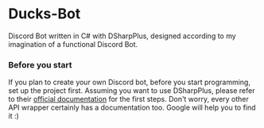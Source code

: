 # Ducks-Bot

Discord Bot written in C# with DSharpPlus, designed according to my imagination of a 
functional Discord Bot.

### Before you start
If you plan to create your own Discord bot, before you start programming, set up the project first.
Assuming you want to use DSharpPlus, please refer to their 
[official documentation](https://dsharpplus.github.io/articles/basics/bot_account.html) for the 
first steps. Don't worry, every other API wrapper certainly has a documentation too.
Google will help you to find it :)
